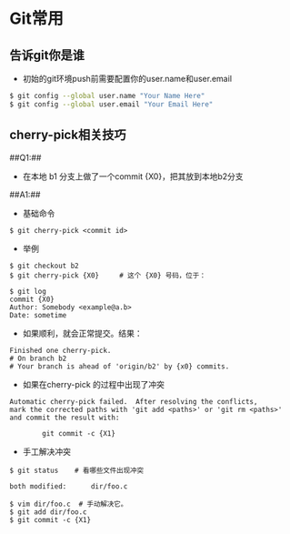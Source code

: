 Git常用
======

告诉git你是谁
-----------

* 初始的git环境push前需要配置你的user.name和user.email

```bash
$ git config --global user.name "Your Name Here"
$ git config --global user.email "Your Email Here"
```

cherry-pick相关技巧
------------------

##Q1:##

* 在本地 b1 分支上做了一个commit {X0}，把其放到本地b2分支

##A1:##

* 基础命令

```shell
$ git cherry-pick <commit id>
```

* 举例

```shell
$ git checkout b2
$ git cherry-pick {X0}     # 这个 {X0} 号码，位于：

$ git log 
commit {X0}
Author: Somebody <example@a.b>
Date: sometime
```

* 如果顺利，就会正常提交。结果：

```shell
Finished one cherry-pick.
# On branch b2
# Your branch is ahead of 'origin/b2' by {x0} commits.
```

* 如果在cherry-pick 的过程中出现了冲突

```shell
Automatic cherry-pick failed.  After resolving the conflicts,
mark the corrected paths with 'git add <paths>' or 'git rm <paths>'
and commit the result with: 

        git commit -c {X1}
```

* 手工解决冲突

```shell
$ git status    # 看哪些文件出现冲突

both modified:      dir/foo.c 

$ vim dir/foo.c  # 手动解决它。 
$ git add dir/foo.c
$ git commit -c {X1}
``` 